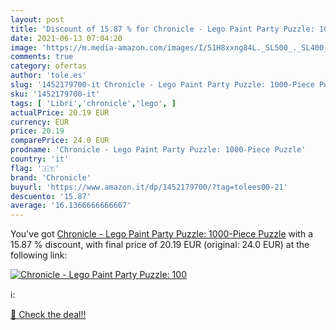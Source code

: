 ```yaml
---
layout: post
title: 'Discount of 15.87 % for Chronicle - Lego Paint Party Puzzle: 100'
date: 2021-06-13 07:04:20
image: 'https://m.media-amazon.com/images/I/51H8xxng84L._SL500_._SL400_.jpg'
comments: true
category: ofertas
author: 'tole.es'
slug: '1452179700-it Chronicle - Lego Paint Party Puzzle: 1000-Piece Puzzle'
sku: '1452179700-it'
tags: [ 'Libri','chronicle','lego', ]
actualPrice: 20.19 EUR
currency: EUR
price: 20.19
comparePrice: 24.0 EUR
prodname: 'Chronicle - Lego Paint Party Puzzle: 1000-Piece Puzzle'
country: 'it'
flag: '🇮🇹'
brand: 'Chronicle'
buyurl: 'https://www.amazon.it/dp/1452179700/?tag=tolees00-21'
descuento: '15.87'
average: '16.1366666666667'
---
```


You've got [Chronicle - Lego Paint Party Puzzle: 1000-Piece Puzzle](https://www.amazon.it/dp/1452179700/?tag=tolees00-21) with a  15.87 % discount, with final price of 20.19 EUR (original: 24.0 EUR) at the following link:

[![Chronicle - Lego Paint Party Puzzle: 100](https://m.media-amazon.com/images/I/51H8xxng84L._SL500_._SL400_.jpg)](https://www.amazon.it/dp/1452179700/?tag=tolees00-21)

ℹ️:


[🛒 Check the deal!!](https://www.amazon.it/dp/1452179700/?tag=tolees00-21)
